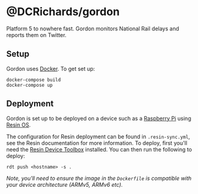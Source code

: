 # @DCRichards/gordon

Platform 5 to nowhere fast. Gordon monitors National Rail delays and reports them on Twitter.

## Setup

Gordon uses [Docker](https://docker.com/). To get set up:

```shell
docker-compose build
docker-compose up
```

## Deployment

Gordon is set up to be deployed on a device such as a [Raspberry Pi](http://raspberrypi.org/) using [Resin OS](https://resinos.io). 

The configuration for Resin deployment can be found in `.resin-sync.yml`, see the Resin documentation for more information. To deploy, first you'll need the [Resin Device Toolbox](https://github.com/resin-os/resin-device-toolbox) installed. You can then run the following to deploy:

```shell
rdt push <hostname> -s .
```

*Note, you'll need to ensure the image in the `Dockerfile` is compatible with your device architecture (ARMv5, ARMv6 etc).*

